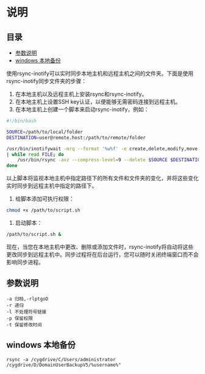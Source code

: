 # 说明

## 目录

-   [参数说明](#参数说明)
-   [windows 本地备份](#windows-本地备份)

使用rsync-inotify可以实时同步本地主机和远程主机之间的文件夹。下面是使用rsync-inotify同步文件夹的步骤：

1.  在本地主机以及远程主机上安装rsync和rsync-inotify。
2.  在本地主机上设置SSH key认证，以便能够无需密码连接到远程主机。
3.  在本地主机上创建一个脚本来启动rsync-inotify，例如：

```bash
#!/bin/bash

SOURCE=/path/to/local/folder
DESTINATION=user@remote.host:/path/to/remote/folder

/usr/bin/inotifywait -mrq --format '%w%f' -e create,delete,modify,move $SOURCE \
| while read FILE; do
    /usr/bin/rsync -avz --compress-level=9 --delete $SOURCE $DESTINATION
done
```

以上脚本将监视本地主机中指定路径下的所有文件和文件夹的变化，并将这些变化实时同步到远程主机中指定的路径下。

1.  给脚本添加可执行权限：

```bash
chmod +x /path/to/script.sh
```

1.  启动脚本：

```bash
/path/to/script.sh &
```

现在，当您在本地主机中更改、删除或添加文件时，rsync-inotify将自动将这些更改同步到远程主机中。同步过程将在后台运行，您可以随时关闭终端窗口而不会影响同步进程。

## 参数说明

```纯文本
-a 归档,-rlptgoD
-r 递归
-l 不处理符号链接
-p 保留权限
-t 保留修改时间
```

## windows 本地备份

`rsync -a /cygdrive/C/Users/administrator /cygdrive/D/DomainUserBackupV5/%username%"`
